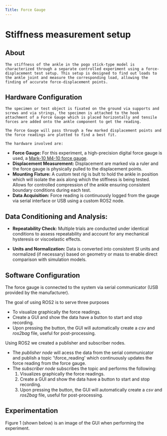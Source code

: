 ```yaml
---
Title: Force Gauge
---
```


# Stiffness measurement setup

## About
    
    The stiffness of the ankle in the pogo stick-type model is characterized through a separate controlled experiment using a force-displacement test setup. This setup is designed to find out loads to the ankle joint and measure the corresponding load, allowing the finding of accurate force-displacement points.

## Hardware Configuration
    
    The specimen or test object is fixated on the ground via supports and screws and via strings, the specimen is attached to the hook attachment of a Force Gauge which is placed horizontally and tensile forces are added onto the ankle component to get the reading. 
    
    The Force Gauge will pass through a few marked displacement points and the force readings are plotted to find a best fit. 

    The hardware involved are:
- **Force Gauge:** For this experiment, a high-precision digital force gauge is used, a [Mark-10 M4-10 force gauge](https://mark-10.com/products/force-gauges/series-4/).   
- **Displacement Measurement:** Displacement are marked via a ruler and the force gauge is physically pulled to the displacement points. 
- **Mounting Fixture:** A custom test rig is bult to hold the ankle in position which will isolate the axis along which the stiffness is being tested. 
    Allows for controlled compression of the ankle ensuring consistent boundary conditions during each test.
- **Data Acquisition:** 
    Force reading is continuously logged from the gauge via serial interface or USB using a custom ROS2 node.

## Data Conditioning and Analysis:

- **Repeatability Check:**
Multiple trials are conducted under identical conditions to assess repeatability and account for any mechanical hysteresis or viscoelastic effects.

- **Units and Normalization:**
Data is converted into consistent SI units and normalized (if necessary) based on geometry or mass to enable direct comparison with simulation models.

## Software Configuration
The force gauge is connected to the system via serial communicator (USB provided by the manufacturer). 

The goal of using ROS2 is to serve three purposes
- To visualize graphically the force readings.
- Create a GUI and show the data have a button to start and stop recording. 
- Upon pressing the button, the GUI will automatically create a *csv* and *ros2bag* file, useful for post-processing.

Using ROS2 we created a publisher and subscriber nodes.
- The *publisher node* will acess the data from the serial communicator and publish a topic '\force_reading' which continuously updates the force reading from the force gauge.
- The *subscriber node* subscribes the topic and performs the following:
    1. Visualizes graphically the force readings.
    2. Create a GUI and show the data have a button to start and stop recording. 
    3. Upon pressing the button, the GUI will automatically create a *csv* and *ros2bag* file, useful for post-processing.

<!-- Needs an image of rqt_graph -->

## Experimentation

Figure 1 (shown below) is an image of the GUI when performing the experiment.